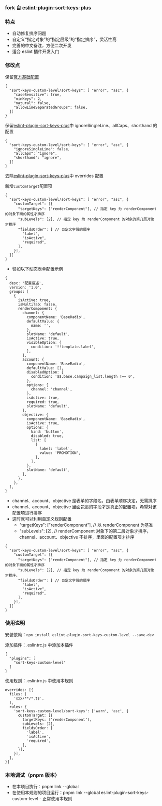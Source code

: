 ### fork 自 [eslint-plugin-sort-keys-plus](https://github.com/forivall/eslint-plugin-sort-keys-plus)

### 特点
- 自动修复排序问题
- 自定义“指定对象”的“指定层级”的“指定排序”，灵活性高
- 完善的中文备注，方便二次开发
- 适合 eslint 插件开发入门

### 修改点
保留[官方基础配置](https://zh-hans.eslint.org/docs/latest/rules/sort-keys)
```
{
  "sort-keys-custom-level/sort-keys": [ "error", "asc", {
    "caseSensitive": true,
    "minKeys": 2,
    "natural": false,
    "allowLineSeparatedGroups": false,
  }]
}
```

保留[eslint-plugin-sort-keys-plus](https://github.com/forivall/eslint-plugin-sort-keys-plus)中 ignoreSingleLine、allCaps、shorthand 的配置
```
{
  "sort-keys-custom-level/sort-keys": [ "error", "asc", {
    "ignoreSingleLine": false,
    "allCaps": "ignore",
    "shorthand": "ignore",
  }]
}
```

去除[eslint-plugin-sort-keys-plus](https://github.com/forivall/eslint-plugin-sort-keys-plus)中 overrides 配置

新增`customTarget`配置项
```
{
  "sort-keys-custom-level/sort-keys": [ "error", "asc", {
    "customTarget": [{
      "targetKeys": ["renderComponent"], // 指定 key 为 renderComponent 的对象下面的属性才排序
      "subLevels": [2], // 指定 key 为 renderComponent 的对象的第几层对象才排序
      "fieldsOrder": [ // 自定义字段的顺序
        "label",
        "isActive",
        "required",
      ],
    }],
  }]
}
```

- 譬如以下动态表单配置示例
```
{
  desc: '配置描述',
  version: '1.0',
  groups: [
    {
      isActive: true,
      isMultiTab: false,
      renderComponent: {
        channel: {
          componentName: 'BaseRadio',
          defaultValue: {
            name: '',
          },
          slotName: 'default',
          isActive: true,
          visibleOption: {
            condition: '!!template.label',
          },
        },
        account: {
          componentName: 'BaseRadio',
          defaultValue: [],
          disabledOption: {
            condition: '$$.base.campaign_list.length !== 0',
          },
          options: {
            channel: 'channel',
          },
          isActive: true,
          required: true,
          slotName: 'default',
        },
        objective: {
          componentName: 'BaseRadio',
          isActive: true,
          options: {
            kind: 'button',
            disabled: true,
            list: [
              {
                label: 'label',
                value: 'PROMOTION',
              },
            ],
          },
          slotName: 'default',
        },
      },
    },
  ],
}
```
- channel、account、objective 是表单的字段名，由表单顺序决定，无需排序
- channel、account、objective 里面包裹的字段才是真正的配置项，希望对该配置项进行排序
- 这时就可以利用自定义规则配置
  - "targetKeys": ["renderComponent"], // 以 renderComponent 为基准
  - "subLevels": [2], // renderComponent 对象下的第二层对象才排序，channel、account、objective 不排序，里面的配置项才排序
```
{
  "sort-keys-custom-level/sort-keys": [ "error", "asc", {
    "customTarget": [{
      "targetKeys": ["renderComponent"], // 指定 key 为 renderComponent 的对象下面的属性才排序
      "subLevels": [2], // 指定 key 为 renderComponent 的对象的第几层对象才排序，
      "fieldsOrder": [ // 自定义字段的顺序
        "label",
        "isActive",
        "required",
      ],
    }],
  }]
}
```

### 使用说明
安装依赖：`npm install eslint-plugin-sort-keys-custom-level --save-dev`

添加插件：.eslintrc.js 中添加本插件
```
{
  "plugins": [
    "sort-keys-custom-level"
  ]
}
```

使用规则：.eslintrc.js 中使用本规则
```
overrides: [{
  files: [
    'xxx/**/*.ts',
  ],
  rules: {
    'sort-keys-custom-level/sort-keys': ['warn', 'asc', {
      customTarget: [{
        targetKeys: ['renderComponent'],
        subLevels: [2],
        fieldsOrder: [
          'label',
          'isActive',
          'required',
        ],
      }],
    }],
  },
}]
```


### 本地调试（pnpm 版本）
- 在本项目执行：pnpm link --global
- 在使用本规则的项目运行：pnpm link --global eslint-plugin-sort-keys-custom-level
​- 正常使用本规则


